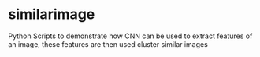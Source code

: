 # similarimage
Python Scripts to demonstrate how CNN can be used to extract features of an image,
these features are then used cluster similar images
